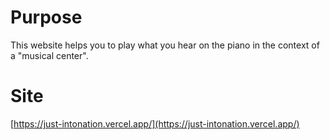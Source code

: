 # Purpose
This website helps you to play what you hear on the piano in the context of a "musical center".
# Site
[https://just-intonation.vercel.app/](https://just-intonation.vercel.app/)
